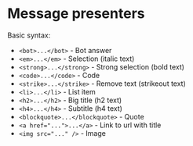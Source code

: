 Message presenters
==================

Basic syntax:
- `<bot>...</bot>` - Bot answer 
- `<em>...</em>` - Selection (italic text)
- `<strong>...</strong>` - Strong selection (bold text)
- `<code>...</code>` - Code
- `<strike>...</strike>` - Remove text (strikeout text)
- `<li>...</li>` - List item
- `<h2>...</h2>` - Big title (h2 text)
- `<h4>...</h4>` - Subtitle (h4 text)
- `<blockquote>...</blockquote>` - Quote
- `<a href="...">...</a>` - Link to url with title
- `<img src="..." />` - Image
